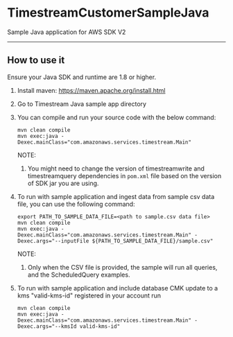 <!-- This sample application is part of the Timestream prerelease documentation. The prerelease documentation is confidential and is provided under the terms of your nondisclosure agreement with Amazon Web Services (AWS) or other agreement governing your receipt of AWS confidential information. -->

# TimestreamCustomerSampleJava

Sample Java application for AWS SDK V2

----
## How to use it

Ensure your Java SDK and runtime are 1.8 or higher.

1. Install maven: https://maven.apache.org/install.html

1. Go to Timestream Java sample app directory

1. You can compile and run your source code with the below command:
    ```shell
   mvn clean compile
   mvn exec:java -Dexec.mainClass="com.amazonaws.services.timestream.Main"
    ``` 
   NOTE: 
   1. You might need to change the version of timestreamwrite and timestreamquery dependencies in `pom.xml` file based on the version of SDK jar you are using. 

1. To run with sample application and ingest data from sample csv data file, you can use the following command: 
   ```shell
   export PATH_TO_SAMPLE_DATA_FILE=<path to sample.csv data file>
   mvn clean compile
   mvn exec:java -Dexec.mainClass="com.amazonaws.services.timestream.Main" -Dexec.args="--inputFile ${PATH_TO_SAMPLE_DATA_FILE}/sample.csv"
   ``` 
   
   NOTE:
   1. Only when the CSV file is provided, the sample will run all queries, and the ScheduledQuery examples.

1. To run with sample application and include database CMK update to a kms "valid-kms-id" registered in your account run  
   ```shell
   mvn clean compile
   mvn exec:java -Dexec.mainClass="com.amazonaws.services.timestream.Main" -Dexec.args="--kmsId valid-kms-id"
   ``` 